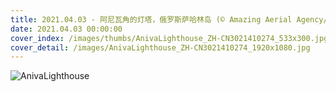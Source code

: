 ```yaml
---
title: 2021.04.03 - 阿尼瓦角的灯塔，俄罗斯萨哈林岛 (© Amazing Aerial Agency/Offset by Shutterstock)
date: 2021.04.03 00:00:00
cover_index: /images/thumbs/AnivaLighthouse_ZH-CN3021410274_533x300.jpg
cover_detail: /images/AnivaLighthouse_ZH-CN3021410274_1920x1080.jpg
---
```


![AnivaLighthouse](/images/AnivaLighthouse_ZH-CN3021410274_1920x1080.jpg)
